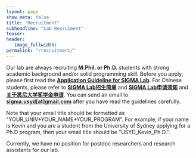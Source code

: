```yaml
---
layout: page
show_meta: false
title: "Recruitment"
subheadline: "Lab Recruiment"
teaser: 
header:
   image_fullwidth: 
permalink: "/recruitment/"
---
```


Our lab are always recruiting **M.Phil. or Ph.D.** students with strong academic background and/or solid programming skill. Before you apply, please first read the [**Application Guideline for SIGMA Lab**](/guidelines/guideline_eng.pdf). For Chinese students, please refer to [**SIGMA Lab招生简章**](/guidelines/ad.pdf) and [**SIGMA Lab申请须知**](/guidelines/guideline_chinese.pdf) and [**关于悉尼大学奖学金申请**](/guidelines/scholarship_chi.pdf). You can send an email to [**sigma.usyd[at]gmail.com**](mailto:sigma.usyd@gmail.com) after you have read the guidelines carefully. 

Note that your email title should be formatted as "YOUR_UNIV+YOUR_NAME+YOUR_PROGRAM". For example, if your name is Kevin and you are a student from the University of Sydney applying for a Ph.D program, then your email title should be "USYD_Kevin_Ph.D.".

Currently, we have no position for postdoc researchers and research assistants for our lab.

